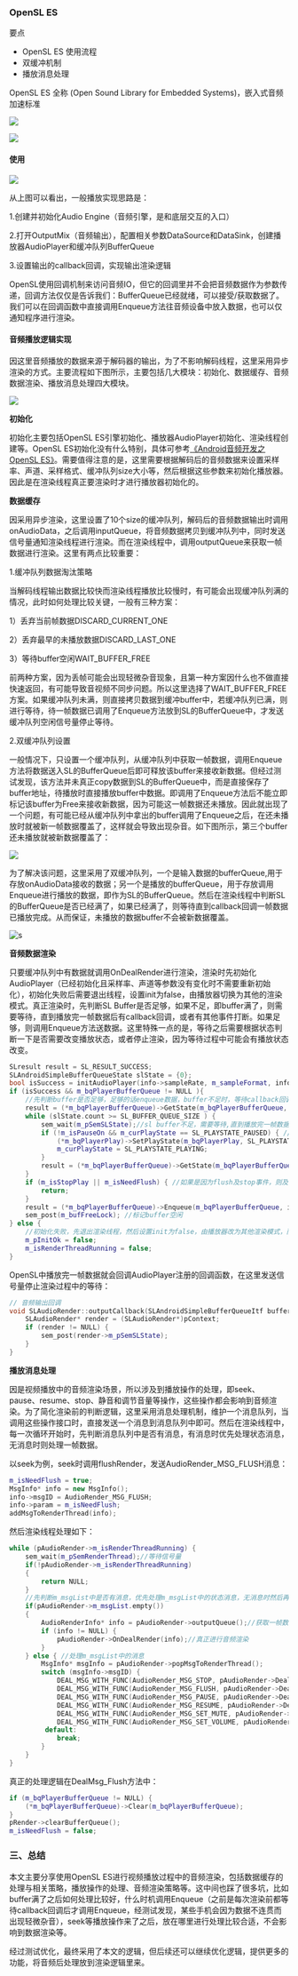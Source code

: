 ### OpenSL ES

要点

- OpenSL ES 使用流程
- 双缓冲机制
- 播放消息处理

OpenSL ES 全称 (Open Sound Library for Embedded Systems)，嵌入式音频加速标准

![](./../png/opensl_es.png)

![](./../png/android_opensl_es.png)

#### 使用

![](./../png/audio_opensles.png)

从上图可以看出，一般播放实现思路是：

1.创建并初始化Audio Engine（音频引擎，是和底层交互的入口）

2.打开OutputMix（音频输出），配置相关参数DataSource和DataSink，创建播放器AudioPlayer和缓冲队列BufferQueue

3.设置输出的callback回调，实现输出渲染逻辑

OpenSL使用回调机制来访问音频IO，但它的回调里并不会把音频数据作为参数传递，回调方法仅仅是告诉我们：BufferQueue已经就绪，可以接受/获取数据了。我们可以在回调函数中直接调用Enqueue方法往音频设备中放入数据，也可以仅通知程序进行渲染。 



#### 音频播放逻辑实现



因这里音频播放的数据来源于解码器的输出，为了不影响解码线程，这里采用异步渲染的方式。主要流程如下图所示，主要包括几大模块：初始化、数据缓存、音频数据渲染、播放消息处理四大模块。

![](./../png/opensl_es_play_flow.png)

**初始化**

初始化主要包括OpenSL ES引擎初始化、播放器AudioPlayer初始化、渲染线程创建等。OpenSL ES初始化没有什么特别，具体可参考[《Android音频开发之OpenSL ES》](http://www.jianshu.com/p/2b8d2de9a47b)。需要值得注意的是，这里需要根据解码后的音频数据来设置采样率、声道、采样格式、缓冲队列size大小等，然后根据这些参数来初始化播放器。因此是在渲染线程真正要渲染时才进行播放器初始化的。

**数据缓存**

因采用异步渲染，这里设置了10个size的缓冲队列，解码后的音频数据输出时调用onAudioData，之后调用inputQueue，将音频数据拷贝到缓冲队列中，同时发送信号量通知渲染线程进行渲染。而在渲染线程中，调用outputQueue来获取一帧数据进行渲染。这里有两点比较重要：

1.缓冲队列数据淘汰策略

当解码线程输出数据比较快而渲染线程播放比较慢时，有可能会出现缓冲队列满的情况，此时如何处理比较关键，一般有三种方案：

1）丢弃当前帧数据DISCARD_CURRENT_ONE

2）丢弃最早的未播放数据DISCARD_LAST_ONE

3）等待buffer空闲WAIT_BUFFER_FREE

前两种方案，因为丢帧可能会出现轻微杂音现象，且第一种方案因什么也不做直接快速返回，有可能导致音视频不同步问题。所以这里选择了WAIT_BUFFER_FREE方案。如果缓冲队列未满，则直接拷贝数据到缓冲buffer中，若缓冲队列已满，则进行等待，待一帧数据已调用了Enqueue方法放到SL的BufferQueue中，才发送缓冲队列空闲信号量停止等待。 

2.双缓冲队列设置

一般情况下，只设置一个缓冲队列，从缓冲队列中获取一帧数据，调用Enqueue方法将数据送入SL的BufferQueue后即可释放该buffer来接收新数据。但经过测试发现，该方法并未真正copy数据到SL的BufferQueue中，而是直接保存了buffer地址，待播放时直接播放buffer中数据。即调用了Enqueue方法后不能立即标记该buffer为Free来接收新数据，因为可能这一帧数据还未播放。因此就出现了一个问题，有可能已经从缓冲队列中拿出的buffer调用了Enqueue之后，在还未播放时就被新一帧数据覆盖了，这样就会导致出现杂音。如下图所示，第三个buffer还未播放就被新数据覆盖了：

![](./../png/opensl_es_double_buffer.png)

为了解决该问题，这里采用了双缓冲队列，一个是输入数据的bufferQueue,用于存放onAudioData接收的数据；另一个是播放的bufferQueue，用于存放调用Enqueue进行播放的数据，即作为SL的BufferQueue。然后在渲染线程中判断SL的BufferQueue是否已经满了，如果已经满了，则等待直到callback回调一帧数据已播放完成。从而保证，未播放的数据buffer不会被新数据覆盖。

![s](./../png/opensl_es_double_buffer2.png)

**音频数据渲染**

只要缓冲队列中有数据就调用OnDealRender进行渲染，渲染时先初始化AudioPlayer（已经初始化且采样率、声道等参数没有变化时不需要重新初始化），初始化失败后需要退出线程，设置init为false，由播放器切换为其他的渲染模式。真正渲染时，先判断SL Buffer是否足够，如果不足，即buffer满了，则需要等待，直到播放完一帧数据后有callback回调，或者有其他事件打断。如果足够，则调用Enqueue方法送数据。这里特殊一点的是，等待之后需要根据状态判断一下是否需要改变播放状态，或者停止渲染，因为等待过程中可能会有播放状态改变。



```cpp
SLresult result = SL_RESULT_SUCCESS;
SLAndroidSimpleBufferQueueState slState = {0};
bool isSuccess = initAudioPlayer(info->sampleRate, m_sampleFormat, info->channelLayout, info->size);
if (isSuccess && m_bqPlayerBufferQueue != NULL ){        
    //先判断buffer是否足够，足够的话enqueue数据，buffer不足时，等待callback回调，直到buffer足够为止
    result = (*m_bqPlayerBufferQueue)->GetState(m_bqPlayerBufferQueue, &slState);        
    while (slState.count >= SL_BUFFER_QUEUE_SIZE ) {
        sem_wait(m_pSemSLState);//sl buffer不足，需要等待,直到播放完一帧数据后释放buffer，buffer free；或者有暂停、flush及stop事件来为止            
        if (!m_isPauseOn && m_curPlayState == SL_PLAYSTATE_PAUSED) { //这里要把playing状态设置回来，因为有可能这里卡住（sl buffer满了，又因为之前处于暂停状态，导致没有播放完的buffer空闲出来）
            (*m_bqPlayerPlay)->SetPlayState(m_bqPlayerPlay, SL_PLAYSTATE_PLAYING);
            m_curPlayState = SL_PLAYSTATE_PLAYING;
        }   
        result = (*m_bqPlayerBufferQueue)->GetState(m_bqPlayerBufferQueue, &slState);
    }
    if (m_isStopPlay || m_isNeedFlush) { //如果是因为flush及stop事件，则及时返回，不再enqueue
        return;
    }
    result = (*m_bqPlayerBufferQueue)->Enqueue(m_bqPlayerBufferQueue, info->audioData, (info->size)*sizeof(BYTE));
    sem_post(m_bufFreeLock); //标记buffer空闲     
} else {
    //初始化失败，先退出渲染线程，然后设置init为false，由播放器改为其他渲染模式，而不是一直重试
    m_pInitOk = false;
    m_isRenderThreadRunning = false;
}
```

OpenSL中播放完一帧数据就会回调AudioPlayer注册的回调函数，在这里发送信号量停止渲染过程中的等待：

```cpp
// 音频输出回调
void SLAudioRender::outputCallback(SLAndroidSimpleBufferQueueItf bufferQueue, void *pContext) {
    SLAudioRender* render = (SLAudioRender*)pContext;
    if (render != NULL) {
        sem_post(render->m_pSemSLState);
    }
}
```

**播放消息处理**

因是视频播放中的音频渲染场景，所以涉及到播放操作的处理，即seek、pause、resume、stop、静音和调节音量等操作，这些操作都会影响到音频渲染。为了简化渲染前的判断逻辑，这里采用消息处理机制，维护一个消息队列，当调用这些操作接口时，直接发送一个消息到消息队列中即可。然后在渲染线程中，每一次循环开始时，先判断消息队列中是否有消息，有消息时优先处理状态消息，无消息时则处理一帧数据。

以seek为例，seek时调用flushRender，发送AudioRender_MSG_FLUSH消息：



```cpp
m_isNeedFlush = true;
MsgInfo* info = new MsgInfo();
info->msgID = AudioRender_MSG_FLUSH;
info->param = m_isNeedFlush;
addMsgToRenderThread(info);
```

然后渲染线程处理如下：



```cpp
while (pAudioRender->m_isRenderThreadRunning) {
    sem_wait(m_pSemRenderThread);//等待信号量       
    if(!pAudioRender->m_isRenderThreadRunning)
    {
        return NULL;
    }       
    //先判断m_msgList中是否有消息，优先处理m_msgList中的状态消息，无消息时然后再处理render data
    if(pAudioRender->m_msgList.empty())
    {
        AudioRenderInfo* info = pAudioRender->outputQueue();//获取一帧数据
        if (info != NULL) {
            pAudioRender->OnDealRender(info);//真正进行音频渲染
        }
    } else { //处理m_msgList中的消息
        MsgInfo* msgInfo = pAudioRender->popMsgToRenderThread();
        switch (msgInfo->msgID) {
            DEAL_MSG_WITH_FUNC(AudioRender_MSG_STOP, pAudioRender->DealMsg_Stop);
            DEAL_MSG_WITH_FUNC(AudioRender_MSG_FLUSH, pAudioRender->DealMsg_Flush);
            DEAL_MSG_WITH_FUNC(AudioRender_MSG_PAUSE, pAudioRender->DealMsg_Pause);
            DEAL_MSG_WITH_FUNC(AudioRender_MSG_RESUME, pAudioRender->DealMsg_Resume);
            DEAL_MSG_WITH_FUNC(AudioRender_MSG_SET_MUTE, pAudioRender->DealMsg_SetMute);
            DEAL_MSG_WITH_FUNC(AudioRender_MSG_SET_VOLUME, pAudioRender->DealMsg_SetVolume);
         default:
            break;
        }
    }
}
```

真正的处理逻辑在DealMsg_Flush方法中：



```cpp
if (m_bqPlayerBufferQueue != NULL) {
    (*m_bqPlayerBufferQueue)->Clear(m_bqPlayerBufferQueue);
}
pRender->clearBufferQueue();
m_isNeedFlush = false;
```

### 三、总结

本文主要分享使用OpenSL ES进行视频播放过程中的音频渲染，包括数据缓存的处理与相关策略，播放操作的处理、音频渲染策略等。这中间也踩了很多坑，比如buffer满了之后如何处理比较好，什么时机调用Enqueue（之前是每次渲染前都等待callback回调后才调用Enqueue，经测试发现，某些手机会因为数据不连贯而出现轻微杂音），seek等播放操作来了之后，放在哪里进行处理比较合适，不会影响到数据渲染等。

经过测试优化，最终采用了本文的逻辑，但后续还可以继续优化逻辑，提供更多的功能，将音频后处理放到渲染逻辑里来。